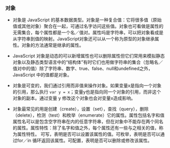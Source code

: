 ### 对象

* 对象是 JavaScript 的基本数据类型。对象是一种复合值：它将很多值（原始值或其他对象）聚合在一起，可通过名字访问这些值。对象也可看做是属性的无需集合，每个属性都是一个名／值对。属性吗是字符串，可以把对象看成是从字符串到值的映射。JavaScript对象还可以从一个称为原型的对象继承属性。对象的方法通常是继承的属性。

* JavaScript 对象是动态的可以新增属性也可以删除属性但它们常用来模拟静态对象以及静态类型语言中的“结构体”有时它们也用做字符串的集合（忽略名／值对中的值）除了字符串、数字、true、false、null和undefined之外，JavaScript 中的值都是对象。

* 对象是可变的，我们通过引用而非值来操作对象。如果变量x是指向一个对象的引用，那么执行 `var y = x`；变量y也是指向同一个对象的引用，而非这个对象的副本。通过变量 y 修改这个对象也会对变量x造成影响。

* 对象最常见的用是创建（create），设置（set），查找（query），删除（delete），检测（test）和枚举（enumerate）它的属性。属性包括名字和值
  属性名可以是包含空字符串在内的任意字符串，但在对象中不能存在两个同名的属性。属性特性：除了名字和值之外，每个属性还有一些与之相关的值，称为属性特性。
  可写，表明是否可以设置该属性的值。可枚举，表明是否可以通过for／in 循环返回该属性。可配置，表明是否可以删除或修改该属性。

